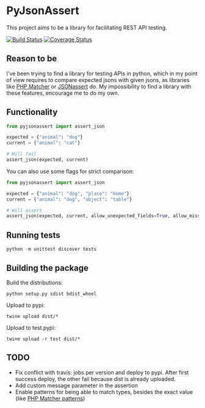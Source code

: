 # PyJsonAssert

This project aims to be a library for facilitating REST API testing.

[![Build Status](https://travis-ci.org/javierseixas/pyJsonAssert.svg?branch=master)](https://travis-ci.org/javierseixas/pyJsonAssert)
[![Coverage Status](https://coveralls.io/repos/github/javierseixas/pyJsonAssert/badge.svg?branch=master)](https://coveralls.io/github/javierseixas/pyJsonAssert?branch=master)

## Reason to be

I've been trying to find a library for testing APIs in python, which in my point of view requires to compare expected jsons with given jsons, as libraries like [PHP Matcher](https://github.com/coduo/php-matcher) or [JSONassert](https://github.com/skyscreamer/JSONassert) do.
My impossibility to find a library with these features, encourage me to do my own.

## Functionality

```python
from pyjsonassert import assert_json

expected = {"animal": "dog"}
current = {"animal": "cat"}

# Will fail
assert_json(expected, current)
```

You can also use some flags for strict comparison:

```python
from pyjsonassert import assert_json

expected = {"animal": "dog", "place": "home"}
current = {"animal": "dog", "object": "table"}

# Will assert
assert_json(expected, current, allow_unexpected_fields=True, allow_missing_fields=False)
```

## Running tests
```
python -m unittest discover tests
```


## Building the package
Build the distributions:
```
python setup.py sdist bdist_wheel
```
Upload to pypi:
```
twine upload dist/*
```
Upload to test.pypi:
```
twine upload -r test dist/*
```

## TODO
* Fix conflict with travis: jobs per version and deploy to pypi. After first success deploy, the other fail because dist is already uploaded.
* Add custom message parameter in the assertion
* Enable patterns for being able to match types, besides the exact value (like [PHP Matcher patterns](https://github.com/coduo/php-matcher#available-patterns))